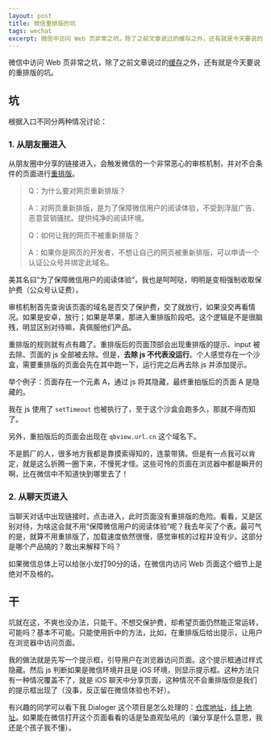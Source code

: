 ```yaml
---
layout: post
title: 微信重排版的坑
tags: wechat
excerpt: 微信中访问 Web 页非常之坑，除了之前文章说过的缓存之外，还有就是今天要说的重排版的坑。
---
```


微信中访问 Web 页非常之坑，除了之前文章说过的[缓存](http://blog.wangdagen.com/coding/2015/07/28/guide-of-wechat-webview-development.html#page)之外，还有就是今天要说的重排版的坑。

## 坑

根据入口不同分两种情况讨论：

### 1. 从朋友圈进入

从朋友圈中分享的链接进入，会触发微信的一个非常恶心的审核机制，并对不合条件的页面进行[重排版](https://kf.qq.com/touch/wxappfaq/120813euEJVf150310mQveuy.html?scene_id=kf340&pass_ticket=BoK1sjCcy8ST3jcjglVNKSxx9U92Do28PIIE7igShE3AXotofIrjDM0vNx66mTG3)。

> Q：为什么要对网页重新排版？
> 
> A：对网页重新排版，是为了保障微信用户的阅读体验，不受到浮层广告、恶意营销骚扰。提供纯净的阅读环境。
> 
> Q：如何让我的网页不被重新排版？
> 
> A：如果你是网页的开发者，不想让自己的网页被重新排版，可以申请一个认证公众号并绑定此域名。

美其名曰“为了保障微信用户的阅读体验”，我也是呵呵哒，明明是变相强制收取保护费（公众号认证费）。

审核机制首先查询该页面的域名是否交了保护费，交了就放行，如果没交再看情况。如果是安卓，放行；如果是苹果，那进入重排版阶段吧。这个逻辑是不是很脑残，明显区别对待嘛，真佩服他们产品。

重排版的规则就有点有趣了。重排版后的页面顶部会出现重排版的提示、input 被去除、页面的 js 全部被去除。但是，**去除 js 不代表没运行**。个人感觉存在一个沙盒，需要重排版的页面会先在其中跑一下，运行完之后再去除 js 并添加提示。

举个例子：页面存在一个元素 A，通过 js 将其隐藏，最终重拍版后的页面 A 是隐藏的。

我在 js 使用了 `setTimeout` 也被执行了，至于这个沙盒会跑多久，那就不得而知了。

另外，重拍版后的页面会出现在 `qbview.url.cn` 这个域名下。

不是鹅厂的人，很多地方我都是靠摸索得知的，连蒙带猜。但是有一点我可以肯定，就是这么折腾一圈下来，不慢死才怪。这些可怜的页面在浏览器中都是瞬开的啊，比在微信中不知道快到哪里去了！

### 2. 从聊天页进入

当聊天对话中出现链接时，点击进入，此时页面没有重排版的危险。看看，又是区别对待，为啥这会就不用“保障微信用户的阅读体验”呢？我去年买了个表。最可气的是，就算不用重排版了，加载速度依然很慢，感觉审核的过程并没有少。这部分是哪个产品搞的？敢出来解释下吗？

如果微信总体上可以给张小龙打90分的话，在微信内访问 Web 页面这个细节上是绝对不及格的。

## 干

坑就在这，不爽也没办法，只能干。不想交保护费，却希望页面仍然能正常运转，可能吗？基本不可能。只能使用折中的方法，比如，在重排版后给出提示，让用户在浏览器中访问页面。

我的做法就是先写一个提示框，引导用户在浏览器访问页面。这个提示框通过样式隐藏。然后 js 判断如果是微信环境并且是 iOS 环境，则显示提示框。这种方法只有一种情况覆盖不了，就是 iOS 聊天中分享页面，这种情况不会重排版但是我们的提示框出现了（没事，反正留在微信体验也不好）。

有兴趣的同学可以看下我 Dialoger 这个项目是怎么处理的：[仓库地址](https://github.com/dragonwong/dialoger)，[线上地址](http://wangdagen.com/dialoger/)。如果能在微信打开这个页面看看的话是坠直观坠吼的（骗分享是什么意思，我还是个孩子我不懂）。

